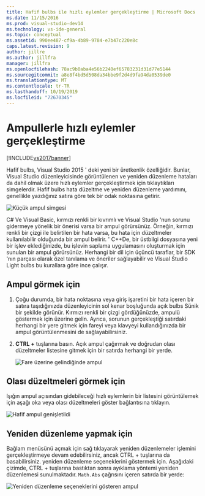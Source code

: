 ```yaml
---
title: Hafif bulbs ile hızlı eylemler gerçekleştirme | Microsoft Docs
ms.date: 11/15/2016
ms.prod: visual-studio-dev14
ms.technology: vs-ide-general
ms.topic: conceptual
ms.assetid: 990ee487-cf9a-4b89-9784-e7b47c220e8c
caps.latest.revision: 9
author: jillre
ms.author: jillfra
manager: jillfra
ms.openlocfilehash: 78ac9b0aba4e56b2240ef65783231d31d77e5144
ms.sourcegitcommit: a8e8f4bd5d508da34bbe9f2d4d9fa94da0539de0
ms.translationtype: MT
ms.contentlocale: tr-TR
ms.lasthandoff: 10/19/2019
ms.locfileid: "72670345"
---
```

# <a name="perform-quick-actions-with-light-bulbs"></a>Ampullerle hızlı eylemler gerçekleştirme
[!INCLUDE[vs2017banner](../includes/vs2017banner.md)]

Hafif bulbs, Visual Studio 2015 ' deki yeni bir üretkenlik özelliğidir. Bunlar, Visual Studio düzenleyicisinde görüntülenen ve yeniden düzenleme hataları da dahil olmak üzere hızlı eylemler gerçekleştirmek için tıklaytıkları simgelerdir. Hafif bulbs hata düzeltme ve yeniden düzenleme yardımını, genellikle yazdığınız satıra göre tek bir odak noktasına getirir.

 ![Küçük ampul simgesi](../ide/media/vs2015-lightbulbsmall.png "VS2015_LightBulbSmall")

 C# Ve Visual Basic, kırmızı renkli bir kıvrımlı ve Visual Studio 'nun sorunu gidermeye yönelik bir önerisi varsa bir ampul görürsünüz. Örneğin, kırmızı renkli bir çizgi ile belirtilen bir hata varsa, bu hata için düzeltmeler kullanılabilir olduğunda bir ampul belirir. ' C++De, bir üstbilgi dosyasına yeni bir işlev eklediğinizde, bu işlevin saplama uygulamasını oluşturmak için sunulan bir ampul görürsünüz. Herhangi bir dil için üçüncü taraflar, bir SDK 'nın parçası olarak özel tanılama ve öneriler sağlayabilir ve Visual Studio Light bulbs bu kurallara göre ince çalışır.

## <a name="to-see-a-light-bulb"></a>Ampul görmek için

1. Çoğu durumda, bir hata noktasına veya giriş işaretini bir hata içeren bir satıra taşıdığınızda düzenleyicinin sol kenar boşluğunda açık bulbs Sünik bir şekilde görünür. Kırmızı renkli bir çizgi gördüğünüzde, ampulü göstermek için üzerine gelin. Ayrıca, sorunun gerçekleştiği satırdaki herhangi bir yere gitmek için fareyi veya klavyeyi kullandığınızda bir ampul görüntülenmesini de sağlayabilirsiniz.

2. **CTRL +** tuşlarına basın. Açık ampul çağırmak ve doğrudan olası düzeltmeler listesine gitmek için bir satırda herhangi bir yerde.

   ![Fare üzerine gelindiğinde ampul](../ide/media/vs2015-lightbulb-hover.png "VS2015_LightBulb_Hover")

## <a name="to-see-potential-fixes"></a>Olası düzeltmeleri görmek için
 Işığın ampul açısından gidebileceği hızlı eylemlerin bir listesini görüntülemek için aşağı oka veya olası düzeltmeleri göster bağlantısına tıklayın.

 ![Hafif ampul genişletildi](../ide/media/vs2015-lightbulb-hover-expanded.png "VS2015_LightBulb_hover_expanded")

## <a name="to-do-a-refactoring"></a>Yeniden düzenleme yapmak için
 Bağlam menüsünü açmak için sağ tıklayarak yeniden düzenlemeler işlemini gerçekleştirmeye devam edebilirsiniz, ancak CTRL + tuşlarına da basabilirsiniz. yeniden düzenleme seçeneklerini göstermek için. Aşağıdaki çizimde, CTRL + tuşlarına bastıktan sonra ayıklama yöntemi yeniden düzenlemesi sunulmaktadır. `Math.Abs` çağrısını içeren satırda bir yerde:

 ![Yeniden düzenleme seçeneklerini gösteren ampul](../ide/media/vs2015-lightbulbs-refactor.png "VS2015_LightBulbs_refactor")
